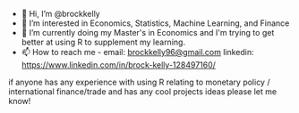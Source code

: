 - 👋 Hi, I’m @brockkelly
- 👀 I’m interested in Economics, Statistics, Machine Learning, and Finance
- 🌱 I’m currently doing my Master's in Economics and I'm trying to get better at using R to supplement my learning.
- 📫 How to reach me - 
email: brockkelly96@gmail.com
linkedin: https://www.linkedin.com/in/brock-kelly-128497160/

if anyone has any experience with using R relating to monetary policy / international finance/trade and has any cool projects ideas please let me know!
